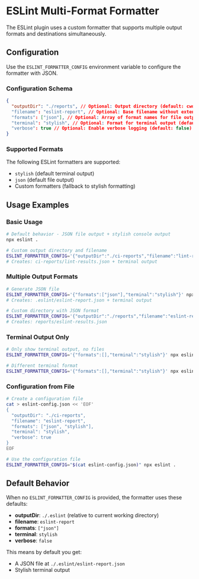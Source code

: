 # ESLint Multi-Format Formatter

The ESLint plugin uses a custom formatter that supports multiple output formats and destinations simultaneously.

## Configuration

Use the `ESLINT_FORMATTER_CONFIG` environment variable to configure the formatter with JSON.

### Configuration Schema

```json
{
  "outputDir": "./reports", // Optional: Output directory (default: cwd/.eslint)
  "filename": "eslint-report", // Optional: Base filename without extension (default: 'eslint-report')
  "formats": ["json"], // Optional: Array of format names for file output (default: ['json'])
  "terminal": "stylish", // Optional: Format for terminal output (default: 'stylish')
  "verbose": true // Optional: Enable verbose logging (default: false)
}
```

### Supported Formats

The following ESLint formatters are supported:

- `stylish` (default terminal output)
- `json` (default file output)
- Custom formatters (fallback to stylish formatting)

## Usage Examples

### Basic Usage

```bash
# Default behavior - JSON file output + stylish console output
npx eslint .

# Custom output directory and filename
ESLINT_FORMATTER_CONFIG='{"outputDir":"./ci-reports","filename":"lint-results"}' npx eslint .
# Creates: ci-reports/lint-results.json + terminal output
```

### Multiple Output Formats

```bash
# Generate JSON file
ESLINT_FORMATTER_CONFIG='{"formats":["json"],"terminal":"stylish"}' npx eslint .
# Creates: .eslint/eslint-report.json + terminal output

# Custom directory with JSON format
ESLINT_FORMATTER_CONFIG='{"outputDir":"./reports","filename":"eslint-results","formats":["json"]}' npx eslint .
# Creates: reports/eslint-results.json
```

### Terminal Output Only

```bash
# Only show terminal output, no files
ESLINT_FORMATTER_CONFIG='{"formats":[],"terminal":"stylish"}' npx eslint .

# Different terminal format
ESLINT_FORMATTER_CONFIG='{"formats":[],"terminal":"stylish"}' npx eslint .
```

### Configuration from File

```bash
# Create a configuration file
cat > eslint-config.json << 'EOF'
{
  "outputDir": "./ci-reports",
  "filename": "eslint-report",
  "formats": ["json", "stylish"],
  "terminal": "stylish",
  "verbose": true
}
EOF

# Use the configuration file
ESLINT_FORMATTER_CONFIG="$(cat eslint-config.json)" npx eslint .
```

## Default Behavior

When no `ESLINT_FORMATTER_CONFIG` is provided, the formatter uses these defaults:

- **outputDir**: `./.eslint` (relative to current working directory)
- **filename**: `eslint-report`
- **formats**: `["json"]`
- **terminal**: `stylish`
- **verbose**: `false`

This means by default you get:

- A JSON file at `./.eslint/eslint-report.json`
- Stylish terminal output
